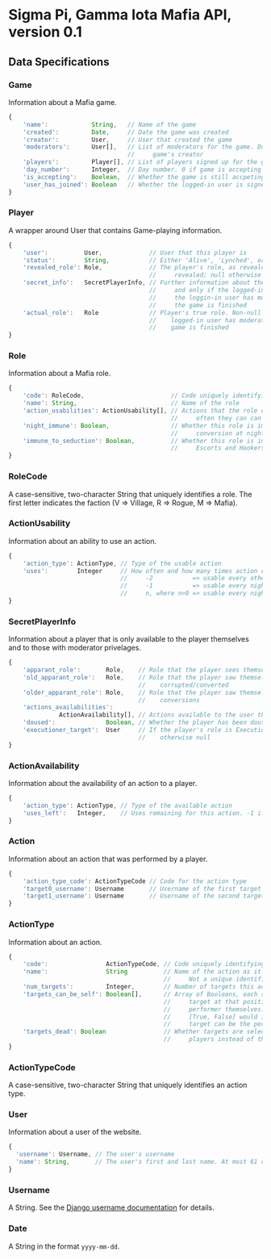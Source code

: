 
Sigma Pi, Gamma Iota Mafia API, version 0.1
===========================================

Data Specifications
-------------------

### Game

Information about a Mafia game.

```javascript
{
    'name':            String,   // Name of the game
    'created':         Date,     // Date the game was created
    'creator':         User,     // User that created the game
    'moderators':      User[],   // List of moderators for the game. Does not include the
                                 //     game's creator
    'players':         Player[], // List of players signed up for the game
    'day_number':      Integer,  // Day number. 0 if game is accepting players
    'is_accepting':    Boolean,  // Whether the game is still accpeting players
    'user_has_joined': Boolean   // Whether the logged-in user is signed up for this game
}
```

### Player

A wrapper around User that contains Game-playing information.

```javascript
{
    'user':          User,             // User that this player is
    'status':        String,           // Either 'Alive', 'Lynched', or 'Died at Night'
    'revealed_role': Role,             // The player's role, as revealed, if it has been
                                       //     revealed; null otherwise
    'secret_info':   SecretPlayerInfo, // Further information about the player. Non-null if
                                       //     and only if the logged-in user is this player,
                                       //     the loggin-in user has moderator privelages, or
                                       //     the game is finished
    'actual_role':   Role              // Player's true role. Non-null if and only if the 
                                       //    logged-in user has moderator privelages or the
                                       //    game is finished
}
```

### Role

Information about a Mafia role.

```javascript
{
    'code': RoleCode,                        // Code uniquely identifying this role
    'name': String,                          // Name of the role
    'action_usabilities': ActionUsability[], // Actions that the role can perform and how
                                             //     often they can can use them
    'night_immune': Boolean,                 // Whether this role is immune to attack and
                                             //     conversion at night
    'immune_to_seduction': Boolean,          // Whether this role is immune to seduction by
                                             //     Escorts and Hookers
}
```

### RoleCode

A case-sensitive, two-character String that uniquely identifies a role. The first letter indicates the faction (V => Village, R => Rogue, M => Mafia).

### ActionUsability

Information about an ability to use an action.

```javascript
{
    'action_type': ActionType, // Type of the usable action
    'uses':        Integer     // How often and how many times action can be used.
                               //     -2           => usable every other night, unlimited uses
                               //     -1           => usable every night, unlimited uses
                               //     n, where n>0 => usable every night, n uses
}
```

### SecretPlayerInfo

Information about a player that is only available to the player themselves and
to those with moderator privelages.

```javascript
{
    'apparant_role':       Role,    // Role that the player sees themselves as
    'old_apparant_role':   Role,    // Role that the player saw themselves as before they were
                                    //    corrupted/converted
    'older_apparant_role': Role,    // Role that the player saw themselves as before two or
                                    //    conversions
    'actions_availabilities':
              ActionAvailability[], // Actions available to the user this (coming) night
    'doused':              Boolean, // Whether the player has been doused by an Arsonist
    'executioner_target':  User     // If the player's role is Executioner, their target;
                                    //    otherwise null
}
```

### ActionAvailability

Information about the availability of an action to a player.

```javascript
{
    'action_type': ActionType, // Type of the available action
    'uses_left':   Integer,    // Uses remaining for this action. -1 if unlimited
}
```

### Action

Information about an action that was performed by a player.

```javascript
{
    'action_type_code': ActionTypeCode // Code for the action type
    'target0_username': Username       // Username of the first target
    'target1_username': Username       // Username of the second target
}
```

### ActionType

Information about an action.

```javascript
{
    'code':                ActionTypeCode, // Code uniquely identifying this action type
    'name':                String          // Name of the action as it appears to the user. 
                                           //     Not a unique identifier
    'num_targets':         Integer,        // Number of targets this action takes. 0, 1, or 2
    'targets_can_be_self': Boolean[],      // Array of Booleans, each signifying whether the
                                           //     target at that position can be the action
                                           //     performer themselves. For example,
                                           //     [True, False] would indicate that the 1st
                                           //     target can be the performer but the 2nd can't
    'targets_dead': Boolean                // Whether targets are selected from all dead 
                                           //     players instead of the live ones
}
```

### ActionTypeCode

A case-sensitive, two-character String that uniquely identifies an action type.

### User

Information about a user of the website.

```javascript
{
  'username': Username, // The user's username
  'name': String,       // The user's first and last name. At most 61 characters
}
```

### Username

A String. See the [Django username documentation](https://docs.djangoproject.com/en/1.11/ref/contrib/auth/#django.contrib.auth.models.User.username)
for details.

### Date

A String in the format `yyyy-mm-dd`.
